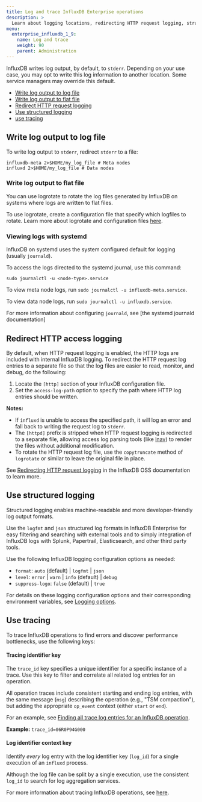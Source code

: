 ```yaml
---
title: Log and trace InfluxDB Enterprise operations
description: >
  Learn about logging locations, redirecting HTTP request logging, structured logging, and tracing.
menu:
  enterprise_influxdb_1_9:
    name: Log and trace
    weight: 90
    parent: Administration
---
```


InfluxDB writes log output, by default, to `stderr`.
Depending on your use case, you may opt to write this log information to another location. 
Some service managers may override this default.

* [Write log output to log file](#write-log-output-to-log-file)
* [Write log output to flat file](#write-log-output-to-flat-file)
* [Redirect HTTP request logging](#redirect-http-access-logging)
* [Use structured logging](#use-structured-logging)
* [use tracing](#use-tracing)

## Write log output to log file

To write log output to `stderr`, redirect `stderr` to a file:

```
influxdb-meta 2>$HOME/my_log_file # Meta nodes
influxd 2>$HOME/my_log_file # Data nodes
```

### Write log output to flat file 

You can use logrotate to rotate the log files generated by InfluxDB on systems where logs are written to flat files.

To use logrotate, create a configuration file that specify which logfiles to rotate. Learn more about logrotate and configuration files [here](http://manpages.ubuntu.com/manpages/cosmic/en/man8/logrotate.8.html).

### Viewing logs with systemd

InfluxDB on systemd uses the system configured default for logging (usually `journald`).  

To access the logs directed to the systemd journal, use this command: 

```
sudo journalctl -u <node-type>.service
```

To view meta node logs, run `sudo journalctl -u influxdb-meta.service`. 

To view data node logs, run `sudo journalctl -u influxdb.service`. 

For more information about configuring `journald`, see [the systemd journald documentation]

## Redirect HTTP access logging

By default, when HTTP request logging is enabled, the HTTP logs are included with internal InfluxDB logging. To redirect the HTTP request log entries to a separate file so that the log files are easier to read, monitor, and debug, do the following:

1. Locate the `[http]` section of your InfluxDB configuration file. 
2. Set the `access-log-path` option to specify the path where HTTP log entries should be written.

**Notes:**

* If `influxd` is unable to access the specified path, it will log an error and fall back to writing the request log to `stderr`.
* The `[httpd]` prefix is stripped when HTTP request logging is redirected to a separate file, allowing access log parsing tools (like [lnav](https://lnav.org)) to render the files without additional modification.
* To rotate the HTTP request log file, use the `copytruncate` method of `logrotate` or similar to leave the original file in place. 

See [Redirecting HTTP request logging](/enterprise_influxdb/v1.8/administration/logs/#redirecting-http-access-logging) in the InfluxDB OSS documentation to learn more. 

## Use structured logging

Structured logging enables machine-readable and more developer-friendly log output formats. 

Use the `logfmt` and `json` structured log formats in InfluxDB Enterprise for easy filtering and searching with external tools and to simply integration of InfluxDB logs with Splunk, Papertrail, Elasticsearch, and other third party tools.

Use the following InfluxDB logging configuration options as needed:

* `format`: `auto` (default) | `logfmt` | `json`
* `level`: `error` | `warn` | `info` (default) | `debug`
* `suppress-logo`: `false` (default) | `true`

For details on these logging configuration options and their corresponding environment variables, see [Logging options](/influxdb/v1.8/administration/config#logging-settings). 

## Use tracing

To trace InfluxDB operations to find errors and discover performance bottlenecks, use the following keys:

#### Tracing identifier key

The `trace_id` key specifies a unique identifier for a specific instance of a trace. Use this key to filter and correlate all related log entries for an operation.

All operation traces include consistent starting and ending log entries, with the same message (`msg`) describing the operation (e.g., "TSM compaction"), but adding the appropriate `op_event` context (either `start` or `end`). 

For an example, see [Finding all trace log entries for an InfluxDB operation](/influxdb/v1.8/administration/logs/#finding-all-trace-log-entries-for-an-influxdb-operation).

**Example:** `trace_id=06R0P94G000`

#### Log identifier context key

Identify _every_ log entry with the log identifier key (`log_id`) for a single execution of an `influxd` process. 

Although the log file can be split by a single execution, use the consistent `log_id` to search for log aggregation services.

For more information about tracing InfluxDB operations, see [here](/influxdb/v1.8/administration/logs/#tracing). 